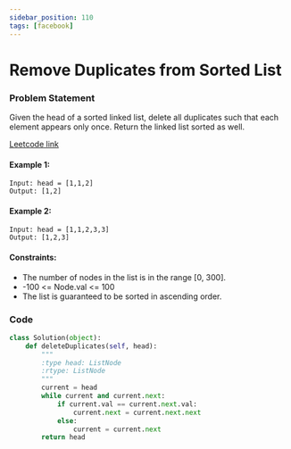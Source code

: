 ```yaml
---
sidebar_position: 110
tags: [facebook]
---
```


# Remove Duplicates from Sorted List

### Problem Statement

Given the head of a sorted linked list, delete all duplicates such that each element appears only once. Return the linked list sorted as well.

[Leetcode link](https://leetcode.com/problems/remove-duplicates-from-sorted-list/)

#### Example 1:

```
Input: head = [1,1,2]
Output: [1,2]
```

#### Example 2:

```
Input: head = [1,1,2,3,3]
Output: [1,2,3]
```

#### Constraints:

- The number of nodes in the list is in the range [0, 300].
- -100 <= Node.val <= 100
- The list is guaranteed to be sorted in ascending order.

### Code

```python title="Python Code"
class Solution(object):
    def deleteDuplicates(self, head):
        """
        :type head: ListNode
        :rtype: ListNode
        """
        current = head
        while current and current.next:
            if current.val == current.next.val:
                current.next = current.next.next
            else:
                current = current.next
        return head

```
